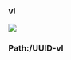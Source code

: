 ### vl

[![](https://www.herokucdn.com/deploy/button.png)](https://heroku.com/deploy?template=https://github.com/fgdddttgf/ddfszasseddd.git)

### Path:/UUID-vl